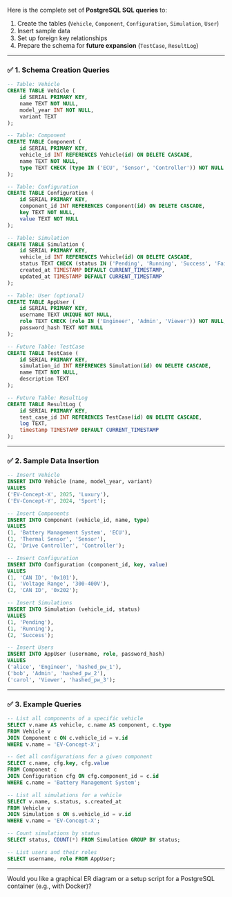 Here is the complete set of **PostgreSQL SQL queries** to:

1. Create the tables (`Vehicle`, `Component`, `Configuration`, `Simulation`, `User`)
2. Insert sample data
3. Set up foreign key relationships
4. Prepare the schema for **future expansion** (`TestCase`, `ResultLog`)

---

### ✅ **1. Schema Creation Queries**

```sql
-- Table: Vehicle
CREATE TABLE Vehicle (
    id SERIAL PRIMARY KEY,
    name TEXT NOT NULL,
    model_year INT NOT NULL,
    variant TEXT
);

-- Table: Component
CREATE TABLE Component (
    id SERIAL PRIMARY KEY,
    vehicle_id INT REFERENCES Vehicle(id) ON DELETE CASCADE,
    name TEXT NOT NULL,
    type TEXT CHECK (type IN ('ECU', 'Sensor', 'Controller')) NOT NULL
);

-- Table: Configuration
CREATE TABLE Configuration (
    id SERIAL PRIMARY KEY,
    component_id INT REFERENCES Component(id) ON DELETE CASCADE,
    key TEXT NOT NULL,
    value TEXT NOT NULL
);

-- Table: Simulation
CREATE TABLE Simulation (
    id SERIAL PRIMARY KEY,
    vehicle_id INT REFERENCES Vehicle(id) ON DELETE CASCADE,
    status TEXT CHECK (status IN ('Pending', 'Running', 'Success', 'Failed')) NOT NULL,
    created_at TIMESTAMP DEFAULT CURRENT_TIMESTAMP,
    updated_at TIMESTAMP DEFAULT CURRENT_TIMESTAMP
);

-- Table: User (optional)
CREATE TABLE AppUser (
    id SERIAL PRIMARY KEY,
    username TEXT UNIQUE NOT NULL,
    role TEXT CHECK (role IN ('Engineer', 'Admin', 'Viewer')) NOT NULL,
    password_hash TEXT NOT NULL
);

-- Future Table: TestCase
CREATE TABLE TestCase (
    id SERIAL PRIMARY KEY,
    simulation_id INT REFERENCES Simulation(id) ON DELETE CASCADE,
    name TEXT NOT NULL,
    description TEXT
);

-- Future Table: ResultLog
CREATE TABLE ResultLog (
    id SERIAL PRIMARY KEY,
    test_case_id INT REFERENCES TestCase(id) ON DELETE CASCADE,
    log TEXT,
    timestamp TIMESTAMP DEFAULT CURRENT_TIMESTAMP
);
```

---

### ✅ **2. Sample Data Insertion**

```sql
-- Insert Vehicle
INSERT INTO Vehicle (name, model_year, variant)
VALUES 
('EV-Concept-X', 2025, 'Luxury'),
('EV-Concept-Y', 2024, 'Sport');

-- Insert Components
INSERT INTO Component (vehicle_id, name, type)
VALUES 
(1, 'Battery Management System', 'ECU'),
(1, 'Thermal Sensor', 'Sensor'),
(2, 'Drive Controller', 'Controller');

-- Insert Configuration
INSERT INTO Configuration (component_id, key, value)
VALUES 
(1, 'CAN ID', '0x101'),
(1, 'Voltage Range', '300-400V'),
(2, 'CAN ID', '0x202');

-- Insert Simulations
INSERT INTO Simulation (vehicle_id, status)
VALUES 
(1, 'Pending'),
(1, 'Running'),
(2, 'Success');

-- Insert Users
INSERT INTO AppUser (username, role, password_hash)
VALUES 
('alice', 'Engineer', 'hashed_pw_1'),
('bob', 'Admin', 'hashed_pw_2'),
('carol', 'Viewer', 'hashed_pw_3');
```

---

### ✅ **3. Example Queries**

```sql
-- List all components of a specific vehicle
SELECT v.name AS vehicle, c.name AS component, c.type
FROM Vehicle v
JOIN Component c ON c.vehicle_id = v.id
WHERE v.name = 'EV-Concept-X';

-- Get all configurations for a given component
SELECT c.name, cfg.key, cfg.value
FROM Component c
JOIN Configuration cfg ON cfg.component_id = c.id
WHERE c.name = 'Battery Management System';

-- List all simulations for a vehicle
SELECT v.name, s.status, s.created_at
FROM Vehicle v
JOIN Simulation s ON s.vehicle_id = v.id
WHERE v.name = 'EV-Concept-X';

-- Count simulations by status
SELECT status, COUNT(*) FROM Simulation GROUP BY status;

-- List users and their roles
SELECT username, role FROM AppUser;
```

---

Would you like a graphical ER diagram or a setup script for a PostgreSQL container (e.g., with Docker)?
